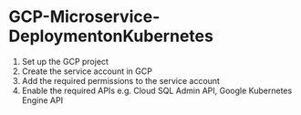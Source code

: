 # GCP-Microservice-DeploymentonKubernetes

1. Set up the GCP project 
2. Create the service account in GCP
3. Add the required permissions to the service account
4. Enable the required APIs e.g. Cloud SQL Admin API, Google Kubernetes Engine API

